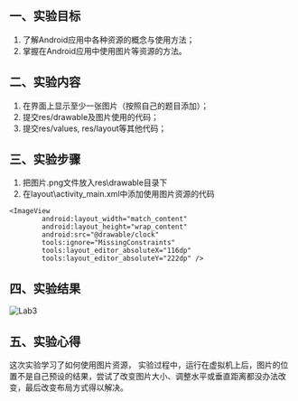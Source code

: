 ## 一、实验目标

1. 了解Android应用中各种资源的概念与使用方法；
2. 掌握在Android应用中使用图片等资源的方法。

## 二、实验内容

1. 在界面上显示至少一张图片（按照自己的题目添加）；
2. 提交res/drawable及图片使用的代码；
3. 提交res/values, res/layout等其他代码；

## 三、实验步骤

1. 把图片.png文件放入res\drawable目录下
2. 在layout\activity_main.xml中添加使用图片资源的代码

```
<ImageView
        android:layout_width="match_content"
        android:layout_height="wrap_content"
        android:src="@drawable/clock"
        tools:ignore="MissingConstraints"
        tools:layout_editor_absoluteX="116dp"
        tools:layout_editor_absoluteY="222dp" />
```



## 四、实验结果

![Lab3](https://github.com/BBsan13/android-labs-2020/blob/master/students/net1814080903139/lab3.PNG)

## 五、实验心得

这次实验学习了如何使用图片资源， 实验过程中，运行在虚拟机上后，图片的位置不是自己预设的结果，尝试了改变图片大小、调整水平或垂直距离都没办法改变，最后改变布局方式得以解决。